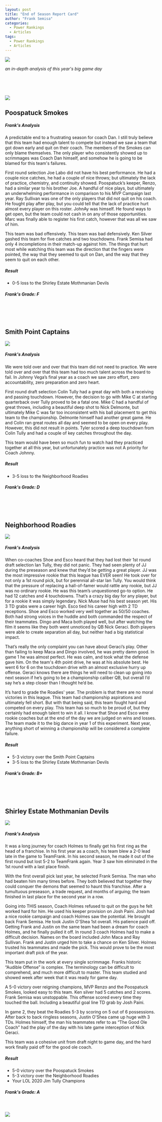```yaml
---
layout: post
title: "End of Season Report Card"
author: "Frank Semisa"
categories:
  - Power Rankings
  - Articles
tags:
  - Power Rankings
  - Articles
---
```


<img src="https://lh3.googleusercontent.com/T5qudztE2SlwMUCnGCFGMCL2cxSHIv10goJPWUZSXCTL44MXjY4bVikwkNefkY3E6-4zN_yOhjP9LUc3fXyQAuO8fYwCKGRP0JRToRbPC8fMozNd6muPQFn-pafgh5-5s1HJAOPu0A=w2400">

*an in-depth analysis of this year's big game day*

<br><br><br>

<img src="https://lh3.googleusercontent.com/ooFlMKyiif1lWTrJBp4mYjY2vmL9BMYyUgUnApM-XiDvx5wyjHTrxDC66DbmZX3MiTaXuWmSa37BZ3hvYEZT-oIocqfWpdOlfUX1Mey--A2dR6xubkPL_by_866hKqckcNqyVTw4Ag=w2400">

## Poospatuck Smokes

##### Frank's Analysis
A predictable end to a frustrating season for coach Dan. I still truly believe that this team had enough talent to compete but instead we saw a team that got down early and quit on their coach. The members of the Smokes can only blame themselves. The only player who consistently showed up to scrimmages was Coach Dan himself, and somehow he is going to be blamed for this team's failures.

First round selection Joe Labo did not have his best performance. He had a couple nice catches, he had a couple of nice throws; but ultimately the lack of practice, chemistry, and continuity showed. Poospatuck’s keeper, Renzo, had a similar year to his brother Joe. A handful of nice plays, but ultimately an underwhelming performance in comparison to his MVP Campaign last year. Ray Sullivan was one of the only players that did not quit on his coach. He fought play after play, but you could tell that the lack of practice hurt almost every player on this roster. JohnAy was himself. He found ways to get open, but the team could not cash in on any of those opportunities. Marc was finally able to register his first catch, however that was all we saw of him.

This team was bad offensively. This team was bad defensively. Ken Silver gashed this team for five catches and two touchdowns. Frank Semisa had only 4 incompletions in their match-up against him. The things that hurt most while watching this team was the direction that the fingers were pointed, the way that they seemed to quit on Dan, and the way that they seem to quit on each other.

##### Result
- 0-5 loss to the Shirley Estate Mothmanian Devils

##### Frank's Grade: F
<br><br><br>

## Smith Point Captains


<img src="https://lh3.googleusercontent.com/tysdtNT9ZH2KmkQjCYy49XAaP0D17niqb4cNGCHIUPpjxOB0Tbgo2Ad34OK9PlJjuE2t41hK4IsB0D6A_L2yUk7NS_BaYMuQj-p4QUXVo-8Qid5gf0L85mR_UruekFCNDh-HF8mvqQ=w2400">

##### Frank's Analysis

We were told over and over that this team did not need to practice. We were told over and over that this team had too much talent across the board to fail. In Johnny Vega’s final year as a coach we saw zero effort, zero accountability, zero preparation and zero heart.

First round draft selection Colin Tully had a great day with both a receiving and passing touchdown. However, the decision to go with Mike C at starting quarterback over Tully proved to be a fatal one. Mike C had a handful of great throws, including a beautiful deep shot to Nick Delmonte, but ultimately Mike C was far too inconsistent with his ball placement to get this team to the championship. Delmonte himself had another great game. He and Colin ran great routes all day and seemed to be open on every play. However, this did not result in points. Tyler scored a deep touchdown from Colin Tully and had a couple of key catches throughout the day.

This team would have been so much fun to watch had they practiced together at all this year, but unfortunately practice was not A priority for Coach Johnny.

##### Result
- 3-5 loss to the Neighborhood Roadies

##### Frank's Grade: D
<br><br><br>

## Neighborhood Roadies


<img src="https://lh3.googleusercontent.com/fYyzyw-9dNZp3MarbGCGzqwKU1Cx0MnK0FdKfKIWrZNO3m2X32T7qYHQLJRG9epT1tdO6-9XOB5j8QG91X97kAAobQzA-6Nh6VIWl9VcCmv5NM84JNL844v0tpEX13xYRz-0--_ivA=w2400">

##### Frank's Analysis

When co-coaches Shoe and Esco heard that they had lost their 1st round draft selection Ian Tully, they did not panic. They had seen plenty of JJ during the preseason and knew that they’d be getting a great player. JJ was the most impressive rookie that this league has EVER seen! He took over for not only a 1st round pick, but for perennial all-star Ian Tully. You would think that the pressure of replacing a hall-of-famer would rattle any rookie, but JJ was no ordinary rookie. He was this team’s unquestioned go-to option. He had 12 catches and 4 touchdowns. That’s a crazy big day for any player, but for a rookie it was simply legendary. Nick Muse had his best season yet. His 3 TD grabs were a career high. Esco tied his career high with 2 TD receptions. Shoe and Esco worked very well together as 50/50 coaches. Both had strong voices in the huddle and both commanded the respect of their teammates. Dingo and Maca both played well, but after watching the film it seems like they both went unnoticed by QB Nick Geraci. Both players were able to create separation all day, but neither had a big statistical impact.

That’s really the only complaint you can have about Geraci’s play. Other than failing to keep Maca and Dingo involved, he was pretty damn good. In game 1 he was almost perfect. He was calm, and took what the defense gave him. On the team's 4th point drive, he was at his absolute best. He went 6 for 6 on the touchdown drive with an almost exclusive hurry up offense. Geraci knows there are things he will need to clean up going into next season if he’s going to be a championship caliber QB, but overall I’d say he’s a step closer than I thought he’d be.

It’s hard to grade the Roadies' year. The problem is that there are no moral victories in this league. This team had championship aspirations and ultimately fell short. But with that being said, this team fought hard and competed on every play. This team has so much to be proud of, but they certainly had enough talent to win it all. I know that Shoe and Esco were rookie coaches but at the end of the day we are judged on wins and losses. The team made it to the big dance in year 1 of this experiment. Next year, anything short of winning a championship will be considered a complete failure.

##### Result
- 5-3 victory over the Smith Point Captains
- 3-5 loss to the Shirley Estate Mothmanian Devils

##### Frank's Grade: B+
<br><br><br>

## Shirley Estate Mothmanian Devils


<img src="https://lh3.googleusercontent.com/rcoEPtFS-zgam85E2B3H8PGegfcQiPfb45KhQN74I2KUxpRNQUMSWrXR_eo2Uz48G6WfxLpCCh0QEai3_H1ht8giJy8C36W_v8I3Y6lV7bSSZntK0B3v9GsEbxGYhVAWapfWeEgYtg=w2400">

##### Frank's Analysis

It was a long journey for coach Holmes to finally get his first ring as the head of a franchise. In his first year as a coach, his team blew a 2-0 lead late in the game to TeamFrank. In his second season, he made it out of the first round but lost 5-2 to TeamFrank again. Year 3 saw him eliminated in the 1st round with a last place finish.

With the first overall pick last year, he selected Frank Semisa. The man who had beaten him many times before. They both believed that together they could conquer the demons that seemed to haunt this franchise. After a tumultuous preseason, a trade request, and months of arguing; the team finished in last place for the second year in a row.

Going into THIS season, Coach Holmes refused to quit on the guys he felt worked hard for him. He used his keeper provision on Josh Paini. Josh had a nice rookie campaign and coach Holmes saw the potential. He brought back Frank Semisa. He took Justin O'Shea 1st overall. His patience paid off. Getting Frank and Justin on the same team had been a dream for coach Holmes, and he finally pulled it off. In round 3 coach Holmes had to make a difficult decision. Names on the board included John Maca and Ray Sullivan. Frank and Justin urged him to take a chance on Ken Silver. Holmes trusted his teammates and made the pick. This would prove to be the most important draft pick of the year.

This team put in the work at every single scrimmage. Franks historic “Audible Offense” is complex. The terminology can be difficult to comprehend, and much more difficult to master. This team studied and showed week after week that it was ready for game day.

A 5-0 victory over reigning champions, MVP Renzo and the Poospatuck Smokes, looked easy to this team. Ken silver had 5 catches and 2 scores. Frank Semisa was unstoppable. This offense scored every time they touched the ball. Including a beautiful goal line TD grab by Josh Paini.

In game 2, they beat the Roadies 5-3 by scoring on 5 out of 6 possessions. After back to back ringless seasons, Justin O'Shea came up huge with 3 TDs. Holmes himself, the man his teammates refer to as “The Good Ole Coach” had the play of the day with his late game interception of Nick Geraci.

This team was a cohesive unit from draft night to game day, and the hard work finally paid off for the good ole coach.

##### Result
- 5-0 victory over the Poospatuck Smokes
- 5-3 victory over the Neighborhood Roadies
- Your LOL 2020 Jim Tully Champions

##### Frank's Grade: A

<br><br>
<img src="https://lh3.googleusercontent.com/9PzlmBGkCddcEcoPUXzQ6yNHuitdjFHdzkMYvumzhX_m1ygXGKw0aLvqeP8cIVjhEMI8DAwWKPKhAjIcaPevCbQjstfX_KphODgGLQwoAP-vjnE6qGpRaGNJyxhIZcmVsjslqSH09Q=w2400">
